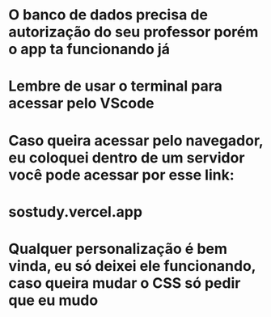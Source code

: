 # O banco de dados precisa de autorização do seu professor porém o app ta funcionando já
# Lembre de usar o terminal para acessar pelo VScode
# Caso queira acessar pelo navegador, eu coloquei dentro de um servidor você pode acessar por esse link:
# sostudy.vercel.app
# Qualquer personalização é bem vinda, eu só deixei ele funcionando, caso queira mudar o CSS só pedir que eu mudo
